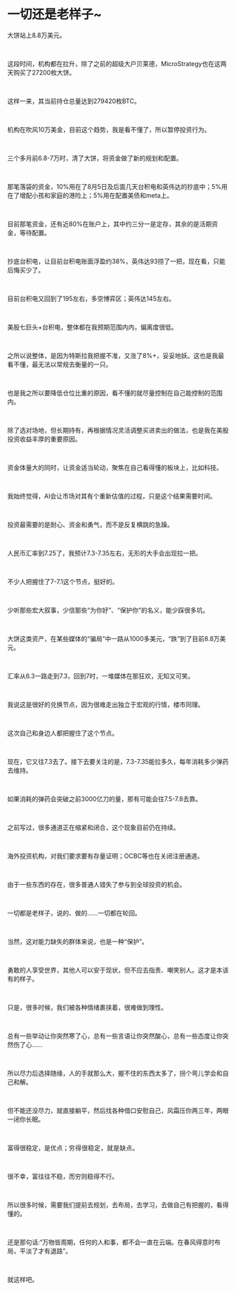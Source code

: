 # 一切还是老样子~

<p style="visibility: visible;">大饼站上8.8万美元。</p><p style="visibility: visible;"><br style="visibility: visible;"></p><p style="visibility: visible;">这段时间，机构都在拉升，除了之前的超级大户贝莱德，MicroStrategy也在这两天购买了27200枚大饼。</p><p style="visibility: visible;"><br style="visibility: visible;"></p><p style="visibility: visible;">这样一来，其当前持仓总量达到279420枚BTC。</p><p style="visibility: visible;"><br style="visibility: visible;"></p><p style="visibility: visible;">机构在吹风10万美金，目前这个趋势，我是看不懂了，所以暂停投资行为。</p><p style="visibility: visible;"><br style="visibility: visible;"></p><p style="visibility: visible;">三个多月前6.8-7万时，清了大饼，将资金做了新的规划和配置。</p><p style="visibility: visible;"><br style="visibility: visible;"></p><p style="visibility: visible;">那笔落袋的资金，10%用在了8月5日及后面几天台积电和英伟达的抄底中；5%用在了增配小孩和家庭的港险上；5%用在配置美债和meta上。</p><p style="visibility: visible;"><br style="visibility: visible;"></p><p style="visibility: visible;">目前那笔资金，还有近80%在账户上，其中约三分一是定存，其余的是活期资金，等待配置。</p><p style="visibility: visible;"><br style="visibility: visible;"></p><p style="visibility: visible;">抄底台积电，让目前台积电账面浮盈约38%，英伟达93捞了一把，现在看，只能后悔买少了。</p><p style="visibility: visible;"><br style="visibility: visible;"></p><p style="visibility: visible;">目前台积电又回到了195左右，多空博弈区；英伟达145左右。</p><p style="visibility: visible;"><br style="visibility: visible;"></p><p style="visibility: visible;">美股七巨头+台积电，整体都在我预期范围内内，偏离度很低。</p><p style="visibility: visible;"><br style="visibility: visible;"></p><p style="visibility: visible;">之所以说整体，是因为特斯拉我把握不准，又涨了8%+，妥妥地妖。这也是我最看不懂，最无法以常规去衡量的一只。</p><p style="visibility: visible;"><br style="visibility: visible;"></p><p style="visibility: visible;">也是我之所以要降低仓位比重的原因，看不懂的就尽量控制在自己能控制的范围内。</p><p style="visibility: visible;"><br style="visibility: visible;"></p><p style="visibility: visible;">除了选对场地，但长期持有，再根据情况灵活调整买进卖出的做法，也是我在美股投资收益丰厚的重要原因。</p><p style="visibility: visible;"><br style="visibility: visible;"></p><p style="visibility: visible;">资金体量大的同时，让资金适当轮动，聚焦在自己看得懂的板块上，比如科技。</p><p style="visibility: visible;"><br style="visibility: visible;"></p><p style="visibility: visible;">我始终觉得，AI会让市场对其有个重新估值的过程，只是这个结果需要时间。</p><p style="visibility: visible;"><br style="visibility: visible;"></p><p style="visibility: visible;">投资最需要的是耐心、资金和勇气，而不是反复横跳的急躁。</p><p style="visibility: visible;"><br style="visibility: visible;"></p><p style="visibility: visible;">人民币汇率到7.25了，我预计7.3-7.35左右，无形的大手会出现拉一把。</p><p style="visibility: visible;"><br style="visibility: visible;"></p><p style="visibility: visible;">不少人把握住了7-7.1这个节点，挺好的。</p><p><br></p><p>少听那些宏大叙事，少信那些“为你好”、“保护你”的名义，能少踩很多坑。</p><p><br></p><p>大饼这类资产，在某些媒体的“骗局”中一路从1000多美元，“跌”到了目前8.8万美元。</p><p><br></p><p>汇率从6.3一路走到7.3，回到7时，一堆媒体在那狂欢，无知又可笑。</p><p><br></p><p>我说这是很好的兑换节点，因为很难走出独立于宏观的行情，楼市同理。</p><p><br></p><p>这次自己和身边人都把握住了这个节点。</p><p><br></p><p>现在，它又往7.3去了。接下去要关注的是，7.3-7.35能拉多久，每年消耗多少弹药去维持。</p><p><br></p><p>如果消耗的弹药会突破之前3000亿刀的量，那有可能会往7.5-7.8去靠。</p><p><br></p><p>之前写过，很多通道正在缩紧和闭合，这个现象目前仍在持续。</p><p><br></p><p>海外投资机构，对我们要求要有存量证明；OCBC等也在关闭注册通道。</p><p><br></p><p>由于一些东西的存在，很多普通人错失了参与到全球投资的机会。</p><p><br></p><p>一切都是老样子，说的、做的……一切都在轮回。</p><p><br></p><p>当然，这对能力缺失的群体来说，也是一种“保护”。</p><p><br></p><p>勇敢的人享受世界，其他人可以安于现状，但不应去指责、嘲笑别人。这才是本该有的样子。</p><p><br></p><p>只是，很多时候，我们被各种情绪裹挟着，很难做到理性。</p><p><br></p><p>总有一些举动让你突然寒了心，总有一些言语让你突然酸心，总有一些态度让你突然伤了心……</p><p><br></p><p>所以尽力后选择随缘，人的手就那么大，握不住的东西太多了，拐个弯儿学会和自己和解。</p><p><br></p><p>但不能还没尽力，就直接躺平，然后找各种借口安慰自己，风霜压你两三年，两眼一闭你长眠。</p><p><br></p><p>富得很稳定，是优点；<span style="background-color: transparent;caret-color: var(--weui-BRAND);letter-spacing: 0.034em;">穷得很稳定，就是缺点。</span></p><p><br></p><p>很不幸，富往往不稳，而穷则稳得不行。</p><p><br></p><p>所以很多时候，需要我们提前去规划，去布局，去学习，去做自己有把握的，看得懂的。</p><p><br></p><p>还是那句话:“万物皆周期，任何的人和事，都不会一直在云端。在春风得意时布局，平淡了才有退路”。</p><p><br></p><p>就这样吧。</p><p style="display: none;"><mp-style-type data-value="10000"></mp-style-type></p>